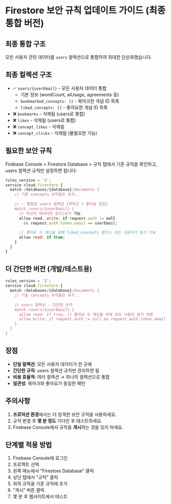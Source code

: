 # Firestore 보안 규칙 업데이트 가이드 (최종 통합 버전)

## 최종 통합 구조
모든 사용자 관련 데이터를 `users` 컬렉션으로 통합하여 최대한 단순화했습니다.

## 최종 컬렉션 구조
- ✅ `users/{userEmail}` - 모든 사용자 데이터 통합
  - 기본 정보 (wordCount, aiUsage, agreements 등)
  - `bookmarked_concepts: []` - 북마크한 개념 ID 목록
  - `liked_concepts: []` - 좋아요한 개념 ID 목록
- ❌ `bookmarks` - 삭제됨 (users로 통합)
- ❌ `likes` - 삭제됨 (users로 통합)  
- ❌ `concept_likes` - 삭제됨
- ❌ `concept_clicks` - 삭제됨 (불필요한 기능)

## 필요한 보안 규칙

Firebase Console > Firestore Database > 규칙 탭에서 기존 규칙을 확인하고, users 컬렉션 규칙만 설정하면 됩니다:

```javascript
rules_version = '2';
service cloud.firestore {
  match /databases/{database}/documents {
    // 기존 concepts 규칙들은 유지...
    
    // ✅ 통합된 users 컬렉션 (북마크 + 좋아요 포함)
    match /users/{userEmail} {
      // 자신의 데이터만 읽기/쓰기 가능
      allow read, write: if request.auth != null 
        && request.auth.token.email == userEmail;
      
      // 좋아요 수 계산을 위해 liked_concepts 필드는 모든 사용자가 읽기 가능
      allow read: if true;
    }
  }
}
```

## 더 간단한 버전 (개발/테스트용)

```javascript
rules_version = '2';
service cloud.firestore {
  match /databases/{database}/documents {
    // 기존 concepts 규칙들은 유지...
    
    // users 컬렉션 - 간단한 규칙
    match /users/{userEmail} {
      allow read: if true; // 좋아요 수 계산을 위해 모든 사용자 읽기 허용
      allow write: if request.auth != null && request.auth.token.email == userEmail;
    }
  }
}
```

## 장점
- **단일 컬렉션**: 모든 사용자 데이터가 한 곳에 
- **간단한 규칙**: users 컬렉션 규칙만 관리하면 됨
- **비용 효율적**: 여러 컬렉션 → 하나의 컬렉션으로 통합
- **일관성**: 북마크와 좋아요가 동일한 패턴

## 주의사항

1. **프로덕션 환경**에서는 더 엄격한 보안 규칙을 사용하세요.
2. 규칙 변경 후 **몇 분 정도** 기다린 후 테스트하세요.
3. Firebase Console에서 규칙을 **게시**하는 것을 잊지 마세요.

## 단계별 적용 방법

1. Firebase Console에 로그인
2. 프로젝트 선택
3. 왼쪽 메뉴에서 "Firestore Database" 클릭
4. 상단 탭에서 "규칙" 클릭
5. 위의 규칙을 기존 규칙에 추가
6. "게시" 버튼 클릭
7. 몇 분 후 웹사이트에서 테스트